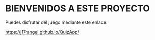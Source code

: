 # BIENVENIDOS A ESTE PROYECTO

Puedes disfrutar del juego mediante este enlace:

https://j17rangel.github.io/QuizApp/
